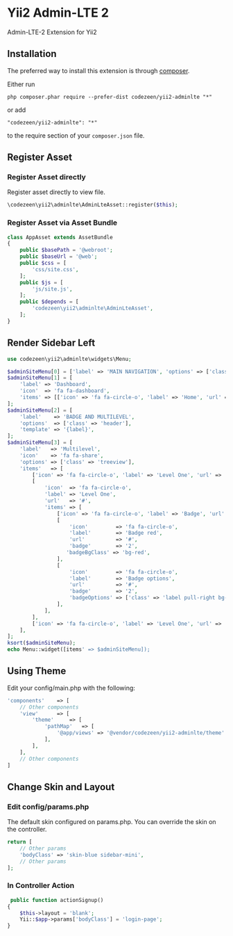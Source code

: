 Yii2 Admin-LTE 2
=================

Admin-LTE-2 Extension for Yii2

Installation
------------

The preferred way to install this extension is through [composer](http://getcomposer.org/download/).

Either run

```
php composer.phar require --prefer-dist codezeen/yii2-adminlte "*"
```

or add

```
"codezeen/yii2-adminlte": "*"
```

to the require section of your `composer.json` file.


Register Asset
-----
### Register Asset directly

Register asset directly to view file.

```php
\codezeen\yii2\adminlte\AdminLteAsset::register($this);
```

### Register Asset via Asset Bundle

```php
class AppAsset extends AssetBundle
{
    public $basePath = '@webroot';
    public $baseUrl = '@web';
    public $css = [
        'css/site.css',
    ];
    public $js = [
        'js/site.js',
    ];
    public $depends = [
        'codezeen\yii2\adminlte\AdminLteAsset',
    ];
}
```

Render Sidebar Left
-----
```php
use codezeen\yii2\adminlte\widgets\Menu;
```
 
```php
$adminSiteMenu[0] = ['label' => 'MAIN NAVIGATION', 'options' => ['class' => 'header'], 'template' => '{label}'];
$adminSiteMenu[1] = [
    'label' => 'Dashboard',
    'icon'  => 'fa fa-dashboard',
    'items' => [['icon' => 'fa fa-circle-o', 'label' => 'Home', 'url' => ['/site/index']]],
];
$adminSiteMenu[2] = [
    'label'    => 'BADGE AND MULTILEVEL',
    'options'  => ['class' => 'header'],
    'template' => '{label}',
];
$adminSiteMenu[3] = [
    'label'   => 'Multilevel',
    'icon'    => 'fa fa-share',
    'options' => ['class' => 'treeview'],
    'items'   => [
        ['icon' => 'fa fa-circle-o', 'label' => 'Level One', 'url' => '#'],
        [
            'icon'  => 'fa fa-circle-o',
            'label' => 'Level One',
            'url'   => '#',
            'items' => [
                ['icon' => 'fa fa-circle-o', 'label' => 'Badge', 'url' => '#', 'badge' => '2'],
                [
                    'icon'         => 'fa fa-circle-o',
                    'label'        => 'Badge red',
                    'url'          => '#',
                    'badge'        => '2',
                   'badgeBgClass' => 'bg-red',
                ],
                [
                    'icon'         => 'fa fa-circle-o',
                    'label'        => 'Badge options',
                    'url'          => '#',
                    'badge'        => '2',
                    'badgeOptions' => ['class' => 'label pull-right bg-yellow'],
                ],
            ],
        ],
        ['icon' => 'fa fa-circle-o', 'label' => 'Level One', 'url' => '#'],
    ],
];
ksort($adminSiteMenu);
echo Menu::widget([items' => $adminSiteMenu]);
```

Using Theme
-----
Edit your config/main.php with the following:
```php
'components'    => [
    // Other components
    'view'      => [
        'theme'     => [
            'pathMap'   => [
                '@app/views' => '@vendor/codezeen/yii2-adminlte/theme'
            ],
        ],
    ],
    // Other components
]
```
Change Skin and Layout
-----
### Edit config/params.php
The default skin configured on params.php. You can override the skin on the controller.
```php
return [
    // Other params
    'bodyClass' => 'skin-blue sidebar-mini',
    // Other params
];
```
### In Controller Action
```php
 public function actionSignup()
{
    $this->layout = 'blank';
    Yii::$app->params['bodyClass'] = 'login-page';
}
```

